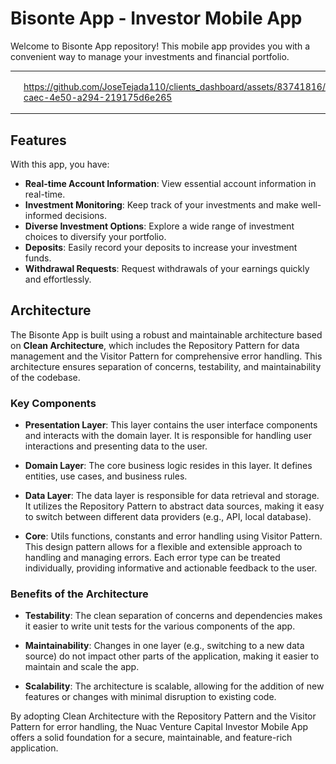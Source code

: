 # Bisonte App - Investor Mobile App

Welcome to Bisonte App repository! This mobile app provides you with a convenient way to manage your investments and financial portfolio. 

<table>
  <tr>
    <td>
      <img src="home.png" alt="Home Page" width="320">
    </td>
    <td>
      

https://github.com/JoseTejada110/clients_dashboard/assets/83741816/8396cdf2-caec-4e50-a294-219175d6e265



  </tr>
</table>

## Features

With this app, you have:

- **Real-time Account Information**: View essential account information in real-time.
- **Investment Monitoring**: Keep track of your investments and make well-informed decisions.
- **Diverse Investment Options**: Explore a wide range of investment choices to diversify your portfolio.
- **Deposits**: Easily record your deposits to increase your investment funds.
- **Withdrawal Requests**: Request withdrawals of your earnings quickly and effortlessly.

## Architecture

The Bisonte App is built using a robust and maintainable architecture based on **Clean Architecture**, which includes the Repository Pattern for data management and the Visitor Pattern for comprehensive error handling. This architecture ensures separation of concerns, testability, and maintainability of the codebase.

### Key Components

- **Presentation Layer**: This layer contains the user interface components and interacts with the domain layer. It is responsible for handling user interactions and presenting data to the user.

- **Domain Layer**: The core business logic resides in this layer. It defines entities, use cases, and business rules.

- **Data Layer**: The data layer is responsible for data retrieval and storage. It utilizes the Repository Pattern to abstract data sources, making it easy to switch between different data providers (e.g., API, local database).

- **Core**: Utils functions, constants and error handling using Visitor Pattern. This design pattern allows for a flexible and extensible approach to handling and managing errors. Each error type can be treated individually, providing informative and actionable feedback to the user.

### Benefits of the Architecture

- **Testability**: The clean separation of concerns and dependencies makes it easier to write unit tests for the various components of the app.

- **Maintainability**: Changes in one layer (e.g., switching to a new data source) do not impact other parts of the application, making it easier to maintain and scale the app.

- **Scalability**: The architecture is scalable, allowing for the addition of new features or changes with minimal disruption to existing code.

By adopting Clean Architecture with the Repository Pattern and the Visitor Pattern for error handling, the Nuac Venture Capital Investor Mobile App offers a solid foundation for a secure, maintainable, and feature-rich application.



